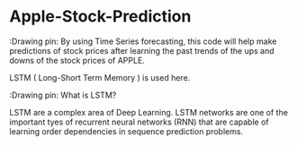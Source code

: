 # Apple-Stock-Prediction
:Drawing pin: By using Time Series forecasting, this code will help make predictions of stock prices after learning the past trends of the ups and downs of the stock prices of APPLE.

LSTM ( Long-Short Term Memory ) is used here. 

:Drawing pin: What is LSTM?
  
  LSTM are a complex area of Deep Learning. LSTM networks are one of the important tyes of recurrent neural networks (RNN) that are capable of learning order dependencies in sequence prediction problems.


